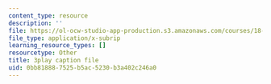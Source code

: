 ```yaml
---
content_type: resource
description: ''
file: https://ol-ocw-studio-app-production.s3.amazonaws.com/courses/18-01sc-single-variable-calculus-fall-2010/0bb818887525b5ac5230b3a402c246a0_BSqNgPkeWIM.srt
file_type: application/x-subrip
learning_resource_types: []
resourcetype: Other
title: 3play caption file
uid: 0bb81888-7525-b5ac-5230-b3a402c246a0
---
```

